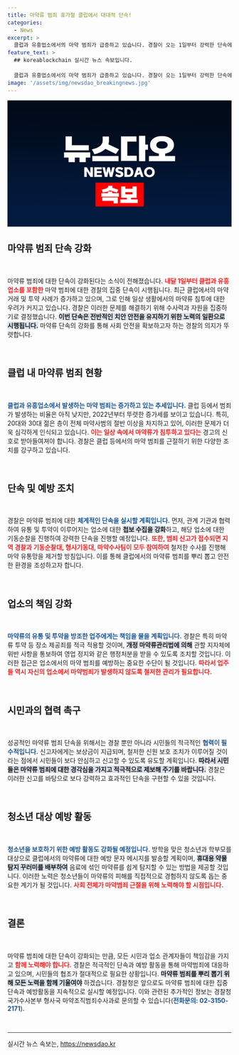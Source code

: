 ```yaml
---
title: 마약류 범죄 휴가철 클럽에서 대대적 단속!
categories:
  - News
excerpt: >
  클럽과 유흥업소에서의 마약 범죄가 급증하고 있습니다. 경찰이 오는 1일부터 강력한 단속에 나선다는데, 특정 업소에 대한 기동 순찰과 신고 보상 제도를 시행해 마약 유통망 뿌리 뽑기에 집중할 예정입니다. 클릭하고 자세한 내용을 확인하세요!
feature_text: >
  ## koreablockchain 실시간 뉴스 속보입니다.

  클럽과 유흥업소에서의 마약 범죄가 급증하고 있습니다. 경찰이 오는 1일부터 강력한 단속에 나선다는데, 특정 업소에 대한 기동 순찰과 신고 보상 제도를 시행해 마약 유통망 뿌리 뽑기에 집중할 예정입니다. 클릭하고 자세한 내용을 확인하세요!
image: '/assets/img/newsdao_breakingnews.jpg'
---
```


<p><img src="/assets/img/newsdao_breakingnews.jpg" alt="koreablockchain 속보" /></p>

<h2 data-ke-size="size26">마약류 범죄 단속 강화</h2>

<p data-ke-size="size16">&nbsp;</p>

<p data-ke-size="size16">마약류 범죄에 대한 단속이 강화된다는 소식이 전해졌습니다. <b><span style="color: #ee2323;">내달 1일부터 클럽과 유흥업소를 포함한</span></b> 마약 범죄에 대한 경찰의 집중 단속이 시행됩니다. 최근 클럽에서의 마약 거래 및 투약 사례가 증가하고 있으며, 그로 인해 일상 생활에서의 마약류 침투에 대한 우려가 커지고 있습니다. 경찰은 이러한 문제를 해결하기 위해 수사력과 자원을 집중하기로 결정했습니다. <b><span style="background-color: #21538527;">이번 단속은 전반적인 치안 안전을 유지하기 위한 노력의 일환으로 시행됩니다.</span></b> 마약류 단속의 강화를 통해 사회 안전을 확보하고자 하는 경찰의 의지가 뚜렷합니다.</p>

<p data-ke-size="size16">&nbsp;</p>

<h2 data-ke-size="size26">클럽 내 마약류 범죄 현황</h2>

<p data-ke-size="size16">&nbsp;</p>

<p data-ke-size="size16"><b><span style="color: #1a5490;">클럽과 유흥업소에서 발생하는 마약 범죄는 증가하고 있는 추세입니다.</span></b> 클럽 등에서 범죄가 발생하는 비율은 아직 낮지만, 2022년부터 뚜렷한 증가세를 보이고 있습니다. 특히, 20대와 30대 젊은 층이 전체 마약사범의 절반 이상을 차지하고 있어, 이러한 문제가 더욱 심각하게 인식되고 있습니다. <b><span style="color: #ee2323;">이는 일상 속에서 마약류가 침투하고 있다는</span></b> 경고의 신호로 받아들여져야 합니다. 경찰은 클럽 등에서의 마약 범죄를 근절하기 위한 다양한 조치를 강구하고 있습니다.</p>

<p data-ke-size="size16">&nbsp;</p>

<h2 data-ke-size="size26">단속 및 예방 조치</h2>

<p data-ke-size="size16">&nbsp;</p>

<p data-ke-size="size16">경찰은 마약류 범죄에 대한 <b><span style="color: #1a5490;">체계적인 단속을 실시할 계획입니다.</span></b> 먼저, 관계 기관과 협력하여 유통 및 투약이 이루어지는 업소에 대한 <b><span style="background-color: #21538527;">첩보 수집을 강화</span></b>하고, 해당 업소에 대한 기동순찰을 진행하여 강력한 단속을 진행할 예정입니다. <b><span style="color: #ee2323;">또한, 범죄 신고가 접수되면 지역 경찰과 기동순찰대, 형사기동대, 마약수사팀이 모두 참여하여</span></b> 철저한 수사를 진행해 마약 유통망을 제거할 방침입니다. 이를 통해 클럽에서의 마약류 범죄를 뿌리 뽑고 안전한 환경을 조성하고자 합니다.</p>

<p data-ke-size="size16">&nbsp;</p>

<h2 data-ke-size="size26">업소의 책임 강화</h2>

<p data-ke-size="size16">&nbsp;</p>

<p data-ke-size="size16"><b><span style="color: #1a5490;">마약류의 유통 및 투약을 방조한 업주에게는 책임을 물을 계획입니다.</span></b> 경찰은 특히 마약류 투약 등 장소 제공죄를 적극 적용할 것이며, <b><span style="background-color: #21538527;">개정 마약류관리법에 의해</span></b> 관할 지자체에 위반 사항을 통보하여 영업 정지와 같은 행정처분을 받을 수 있도록 조치할 것입니다. 이러한 접근은 업소에서의 마약 범죄를 예방하는 중요한 수단이 될 것입니다. <b><span style="color: #ee2323;">따라서 업주들 역시 자신의 업소에서 마약범죄가 발생하지 않도록 철저한 관리가 필요합니다.</span></b></p>

<p data-ke-size="size16">&nbsp;</p>

<h2 data-ke-size="size26">시민과의 협력 촉구</h2>

<p data-ke-size="size16">&nbsp;</p>

<p data-ke-size="size16">성공적인 마약류 범죄 단속을 위해서는 경찰 뿐만 아니라 시민들의 적극적인 <b><span style="color: #1a5490;">협력이 필수적입니다.</span></b> 신고자에게는 보상금이 지급되며, 철저한 신원 보호 조치가 이루어질 것이라는 점에서 시민들이 보다 안심하고 신고할 수 있도록 유도할 계획입니다. <b><span style="background-color: #21538527;">따라서 시민들은 마약류 범죄에 대한 경각심을 가지고 적극적으로 제보해 주기를 바랍니다.</span></b> 경찰은 이러한 신고를 바탕으로 보다 강력하고 효과적인 단속을 구현할 수 있을 것입니다.</p>

<p data-ke-size="size16">&nbsp;</p>

<h2 data-ke-size="size26">청소년 대상 예방 활동</h2>

<p data-ke-size="size16">&nbsp;</p>

<p data-ke-size="size16"><b><span style="color: #1a5490;">청소년을 보호하기 위한 예방 활동도 강화될 예정입니다.</span></b> 방학을 맞은 청소년과 학부모를 대상으로 클럽에서의 마약류에 대한 예방 문자 메시지를 발송할 계획이며, <b><span style="background-color: #21538527;">휴대용 약물 탐지 꾸러미를 배부하여</span></b> 음료에 섞인 마약류를 쉽게 탐지할 수 있는 방법을 제공할 것입니다. 이러한 노력은 청소년들이 마약류의 피해를 직접적으로 경험하지 않도록 돕는 중요한 계기가 될 것입니다. <b><span style="color: #ee2323;">사회 전체가 마약범죄 근절을 위해 노력해야 할 시점입니다.</span></b></p>

<p data-ke-size="size16">&nbsp;</p>

<h2 data-ke-size="size26">결론</h2>

<p data-ke-size="size16">&nbsp;</p>

<p data-ke-size="size16">마약류 범죄에 대한 단속이 강화되는 만큼, 모든 시민과 업소 관계자들이 책임감을 가지고 <b><span style="color: #ee2323;">함께 노력해야 합니다.</span></b> 경찰은 적극적인 단속과 예방 활동을 통해 마약범죄에 대응하고 있으며, 시민들의 협조가 절대적으로 필요한 상황입니다. <b><span style="background-color: #21538527;">마약류 범죄를 뿌리 뽑기 위해 모든 노력을 함께 기울여야</span></b> 하겠습니다. 경찰청은 앞으로도 마약류 범죄에 대한 집중 단속과 예방활동을 지속적으로 실시할 예정입니다. 이와 관련된 추가적인 정보는 경찰청 국가수사본부 형사국 마약조직범죄수사과로 문의할 수 있습니다(<b><span style="color: #1a5490;">전화문의: 02-3150-2171</span></b>).</p>

<p data-ke-size="size16">&nbsp;</p>

<hr style="height: 1px; background-color: #333; border: none;">
실시간 뉴스 속보는, <a href="https://newsdao.kr" rel="dofollow">https://newsdao.kr</a>


